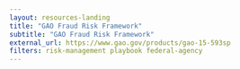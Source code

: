 ```yaml
---
layout: resources-landing
title: "GAO Fraud Risk Framework"
subtitle: "GAO Fraud Risk Framework"
external_url: https://www.gao.gov/products/gao-15-593sp
filters: risk-management playbook federal-agency
---
```

